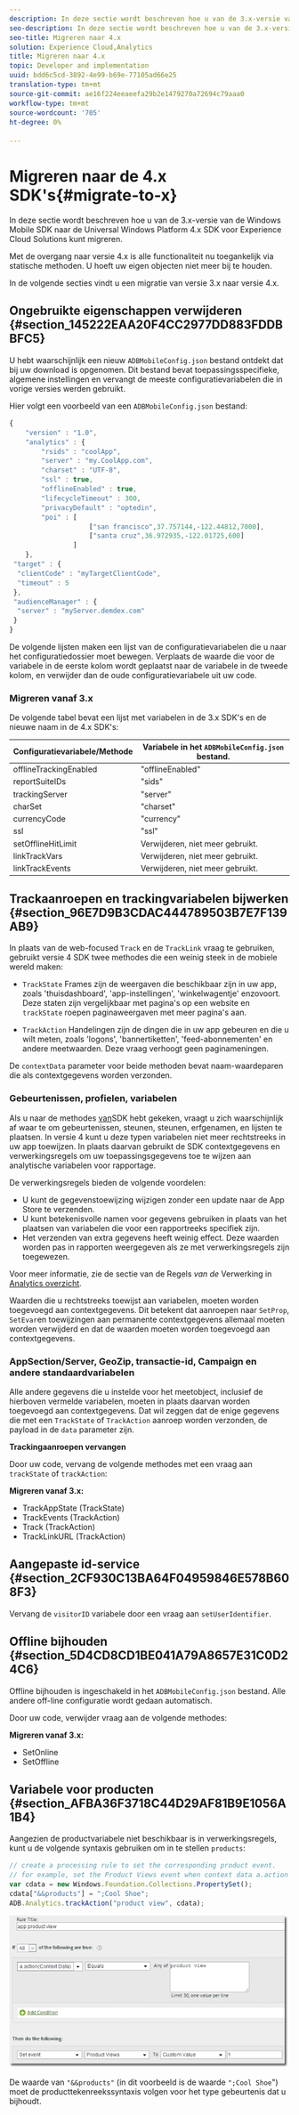 ```yaml
---
description: In deze sectie wordt beschreven hoe u van de 3.x-versie van een vorige Windows Mobile SDK naar de Universal Windows Platform 4.x SDK voor Experience Cloud Solutions kunt migreren.
seo-description: In deze sectie wordt beschreven hoe u van de 3.x-versie van een vorige Windows Mobile SDK naar de Universal Windows Platform 4.x SDK voor Experience Cloud Solutions kunt migreren.
seo-title: Migreren naar 4.x
solution: Experience Cloud,Analytics
title: Migreren naar 4.x
topic: Developer and implementation
uuid: bdd6c5cd-3892-4e99-b69e-77105ad66e25
translation-type: tm+mt
source-git-commit: ae16f224eeaeefa29b2e1479270a72694c79aaa0
workflow-type: tm+mt
source-wordcount: '705'
ht-degree: 0%

---
```



# Migreren naar de 4.x SDK&#39;s{#migrate-to-x}

In deze sectie wordt beschreven hoe u van de 3.x-versie van de Windows Mobile SDK naar de Universal Windows Platform 4.x SDK voor Experience Cloud Solutions kunt migreren.

Met de overgang naar versie 4.x is alle functionaliteit nu toegankelijk via statische methoden. U hoeft uw eigen objecten niet meer bij te houden.

In de volgende secties vindt u een migratie van versie 3.x naar versie 4.x.

## Ongebruikte eigenschappen verwijderen {#section_145222EAA20F4CC2977DD883FDDBBFC5}

U hebt waarschijnlijk een nieuw `ADBMobileConfig.json` bestand ontdekt dat bij uw download is opgenomen. Dit bestand bevat toepassingsspecifieke, algemene instellingen en vervangt de meeste configuratievariabelen die in vorige versies werden gebruikt.

Hier volgt een voorbeeld van een `ADBMobileConfig.json` bestand:

```js
{ 
    "version" : "1.0", 
    "analytics" : { 
        "rsids" : "coolApp", 
        "server" : "my.CoolApp.com", 
        "charset" : "UTF-8", 
        "ssl" : true, 
        "offlineEnabled" : true, 
        "lifecycleTimeout" : 300, 
        "privacyDefault" : "optedin", 
        "poi" : [ 
                    ["san francisco",37.757144,-122.44812,7000], 
                    ["santa cruz",36.972935,-122.01725,600] 
                ] 
    }, 
 "target" : { 
  "clientCode" : "myTargetClientCode", 
  "timeout" : 5 
 }, 
 "audienceManager" : { 
  "server" : "myServer.demdex.com" 
 } 
}
```

De volgende lijsten maken een lijst van de configuratievariabelen die u naar het configuratiedossier moet bewegen. Verplaats de waarde die voor de variabele in de eerste kolom wordt geplaatst naar de variabele in de tweede kolom, en verwijder dan de oude configuratievariabele uit uw code.

### Migreren vanaf 3.x

De volgende tabel bevat een lijst met variabelen in de 3.x SDK&#39;s en de nieuwe naam in de 4.x SDK&#39;s:

| Configuratievariabele/Methode | Variabele in het `ADBMobileConfig.json` bestand. |
|--- |--- |
| offlineTrackingEnabled | &quot;offlineEnabled&quot; |
| reportSuiteIDs | &quot;sids&quot; |
| trackingServer | &quot;server&quot; |
| charSet | &quot;charset&quot; |
| currencyCode | &quot;currency&quot; |
| ssl | &quot;ssl&quot; |
| setOfflineHitLimit | Verwijderen, niet meer gebruikt. |
| linkTrackVars | Verwijderen, niet meer gebruikt. |
| linkTrackEvents | Verwijderen, niet meer gebruikt. |

## Trackaanroepen en trackingvariabelen bijwerken {#section_96E7D9B3CDAC444789503B7E7F139AB9}

In plaats van de web-focused `Track` en de `TrackLink` vraag te gebruiken, gebruikt versie 4 SDK twee methodes die een weinig steek in de mobiele wereld maken:

* `TrackState` Frames zijn de weergaven die beschikbaar zijn in uw app, zoals &#39;thuisdashboard&#39;, &#39;app-instellingen&#39;, &#39;winkelwagentje&#39; enzovoort. Deze staten zijn vergelijkbaar met pagina&#39;s op een website en `trackState` roepen paginaweergaven met meer pagina&#39;s aan.

* `TrackAction` Handelingen zijn de dingen die in uw app gebeuren en die u wilt meten, zoals &#39;logons&#39;, &#39;bannertiketten&#39;, &#39;feed-abonnementen&#39; en andere meetwaarden. Deze vraag verhoogt geen paginameningen.

De `contextData` parameter voor beide methoden bevat naam-waardeparen die als contextgegevens worden verzonden.

### Gebeurtenissen, profielen, variabelen

Als u naar de methodes [van](/help/universal-windows/c-configuration/methods.md)SDK hebt gekeken, vraagt u zich waarschijnlijk af waar te om gebeurtenissen, steunen, steunen, erfgenamen, en lijsten te plaatsen. In versie 4 kunt u deze typen variabelen niet meer rechtstreeks in uw app toewijzen. In plaats daarvan gebruikt de SDK contextgegevens en verwerkingsregels om uw toepassingsgegevens toe te wijzen aan analytische variabelen voor rapportage.

De verwerkingsregels bieden de volgende voordelen:

* U kunt de gegevenstoewijzing wijzigen zonder een update naar de App Store te verzenden.
* U kunt betekenisvolle namen voor gegevens gebruiken in plaats van het plaatsen van variabelen die voor een rapportreeks specifiek zijn.
* Het verzenden van extra gegevens heeft weinig effect. Deze waarden worden pas in rapporten weergegeven als ze met verwerkingsregels zijn toegewezen.

Voor meer informatie, zie de sectie van de Regels *van de* Verwerking in [Analytics overzicht](/help/universal-windows/analytics/analytics.md).

Waarden die u rechtstreeks toewijst aan variabelen, moeten worden toegevoegd aan contextgegevens. Dit betekent dat aanroepen naar `SetProp`, `SetEvar`en toewijzingen aan permanente contextgegevens allemaal moeten worden verwijderd en dat de waarden moeten worden toegevoegd aan contextgegevens.

### AppSection/Server, GeoZip, transactie-id, Campaign en andere standaardvariabelen

Alle andere gegevens die u instelde voor het meetobject, inclusief de hierboven vermelde variabelen, moeten in plaats daarvan worden toegevoegd aan contextgegevens. Dat wil zeggen dat de enige gegevens die met een `TrackState` of `TrackAction` aanroep worden verzonden, de payload in de `data` parameter zijn.

**Trackingaanroepen vervangen**

Door uw code, vervang de volgende methodes met een vraag aan `trackState` of `trackAction`:

**Migreren vanaf 3.x:**

* TrackAppState (TrackState)
* TrackEvents (TrackAction)
* Track (TrackAction)
* TrackLinkURL (TrackAction)

## Aangepaste id-service {#section_2CF930C13BA64F04959846E578B608F3}

Vervang de `visitorID` variabele door een vraag aan `setUserIdentifier`.

## Offline bijhouden {#section_5D4CD8CD1BE041A79A8657E31C0D24C6}

Offline bijhouden is ingeschakeld in het `ADBMobileConfig.json` bestand. Alle andere off-line configuratie wordt gedaan automatisch.

Door uw code, verwijder vraag aan de volgende methodes:

**Migreren vanaf 3.x:**

* SetOnline
* SetOffline

## Variabele voor producten {#section_AFBA36F3718C44D29AF81B9E1056A1B4}

Aangezien de productvariabele niet beschikbaar is in verwerkingsregels, kunt u de volgende syntaxis gebruiken om in te stellen `products`:

```js
// create a processing rule to set the corresponding product event. 
// for example, set the Product Views event when context data a.action = "product view" 
var cdata = new Windows.Foundation.Collections.PropertySet(); 
cdata["&&products"] = ";Cool Shoe"; 
ADB.Analytics.trackAction("product view", cdata);
```

![](assets/prod-view.png)

De waarde van `"&&products"` (in dit voorbeeld is de waarde `";Cool Shoe`&quot;) moet de producttekenreekssyntaxis volgen voor het type gebeurtenis dat u bijhoudt.
